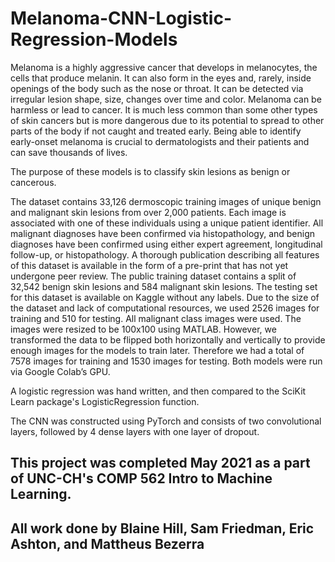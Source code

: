 # Melanoma-CNN-Logistic-Regression-Models

Melanoma is a highly aggressive cancer that develops in melanocytes, the cells that produce melanin. It can also form in the eyes and, rarely, inside openings of the body such as the nose or throat. It can be detected via irregular lesion shape, size, changes over time and color. Melanoma can be harmless or lead to cancer. It is much less common than some other types of skin cancers but is more dangerous due to its potential to spread to other parts of the body if not caught and treated early. Being able to identify early-onset melanoma is crucial to dermatologists and their patients and can save thousands of lives.

The purpose of these models is to classify skin lesions as benign or cancerous.

The dataset contains 33,126 dermoscopic training images of unique benign and malignant skin lesions from over 2,000 patients. Each image is associated with one of these individuals using a unique patient identifier. All malignant diagnoses have been confirmed via histopathology, and benign diagnoses have been confirmed using either expert agreement, longitudinal follow-up, or histopathology. A thorough publication describing all features of this dataset is available in the form of a pre-print that has not yet undergone peer review. The public training dataset contains a split of 32,542 benign skin lesions and 584 malignant skin lesions. The testing set for this dataset is available on Kaggle without any labels. Due to the size of the dataset and lack of computational resources, we used 2526 images for training and 510 for testing. All malignant class images were used. The images were resized to be 100x100 using MATLAB. However, we transformed the data to be flipped both horizontally and vertically to provide enough images for the models to train later. Therefore we had a total of 7578 images for training and 1530 images for testing. Both models were run via Google Colab’s GPU.

A logistic regression was hand written, and then compared to the SciKit Learn package's LogisticRegression function.

The CNN was constructed using PyTorch and consists of two convolutional layers, followed by 4 dense layers with one layer of dropout.


## This project was completed May 2021 as a part of UNC-CH's COMP 562 Intro to Machine Learning.

## All work done by Blaine Hill, Sam Friedman, Eric Ashton, and Mattheus Bezerra
